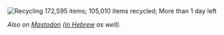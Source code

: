 <img style="margin-left: auto; margin-right: auto; display: block" alt="Recycling 172,595 items; 105,010 items recycled; More than 1 day left" src="https://user-images.githubusercontent.com/127752744/230928026-f9f3d0b9-ffd1-4a64-8a7a-4c7dc43e2ced.png">

*Also on <a rel="me" href="https://tech.lgbt/@laxla">Mastodon</a> (<a rel="me" href="https://tooot.im/@laxystem">in Hebrew</a> as well).*
